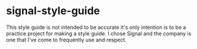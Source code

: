 # signal-style-guide
This style guide is not intended to be accurate it's only intention is to be a practice project for making a style guide. I chose Signal and the company is one that I've come to frequently use and respect.
